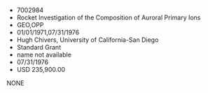 * 7002984
* Rocket Investigation of the Composition of Auroral Primary  Ions
* GEO,OPP
* 01/01/1971,07/31/1976
* Hugh Chivers, University of California-San Diego
* Standard Grant
*   name not available
* 07/31/1976
* USD 235,900.00

NONE